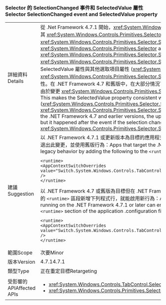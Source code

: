 ### <a name="selector-selectionchanged-event-and-selectedvalue-property"></a><span data-ttu-id="e69fc-101">Selector 的 SelectionChanged 事件和 SelectedValue 屬性</span><span class="sxs-lookup"><span data-stu-id="e69fc-101">Selector SelectionChanged event and SelectedValue property</span></span>

|   |   |
|---|---|
|<span data-ttu-id="e69fc-102">詳細資料</span><span class="sxs-lookup"><span data-stu-id="e69fc-102">Details</span></span>|<span data-ttu-id="e69fc-103">從 .Net Framework 4.7.1 開始，<xref:System.Windows.Controls.Primitives.Selector> 在其選取項目變更時，一律會先更新其 <xref:System.Windows.Controls.Primitives.Selector.SelectedValue%2A> 屬性的值，再引發 <xref:System.Windows.Controls.Primitives.Selector.SelectionChanged> 事件。</span><span class="sxs-lookup"><span data-stu-id="e69fc-103">Starting with the .Net Framework 4.7.1, a <xref:System.Windows.Controls.Primitives.Selector> always updates the value of its <xref:System.Windows.Controls.Primitives.Selector.SelectedValue%2A> property before raising the <xref:System.Windows.Controls.Primitives.Selector.SelectionChanged> event, when its selection changes.</span></span> <span data-ttu-id="e69fc-104">這會讓 SelectedValue 屬性與其他選取項目屬性 (<xref:System.Windows.Controls.Primitives.Selector.SelectedItem%2A> 和 <xref:System.Windows.Controls.Primitives.Selector.SelectedIndex%2A>) 一致，在引發事件之前會更新這些選取項目屬性。在 .NET Framework 4.7 和舊版中，在大部分情況下，更新 SelectedValue 會發生在事件之前，但如果選取項目變更是由於變更 <xref:System.Windows.Controls.Primitives.Selector.SelectedValue%2A> 屬性所造成，則會發生在事件之後。</span><span class="sxs-lookup"><span data-stu-id="e69fc-104">This makes the SelectedValue property consistent with the other selection properties (<xref:System.Windows.Controls.Primitives.Selector.SelectedItem%2A> and <xref:System.Windows.Controls.Primitives.Selector.SelectedIndex%2A>), which are updated before raising the event.In the .NET Framework 4.7 and earlier versions, the update to SelectedValue happened before the event in most cases, but it happened after the event if the selection change was caused by changing the <xref:System.Windows.Controls.Primitives.Selector.SelectedValue%2A> property.</span></span>|
|<span data-ttu-id="e69fc-105">建議</span><span class="sxs-lookup"><span data-stu-id="e69fc-105">Suggestion</span></span>|<span data-ttu-id="e69fc-106">以 .NET Framework 4.7.1 或更新版本為目標的應用程式可透過在應用程式組態檔的 <code>&lt;runtime&gt;</code> 區段中新增下列內容來選擇退出此變更，並使用舊版行為：</span><span class="sxs-lookup"><span data-stu-id="e69fc-106">Apps that target the .NET Framework 4.7.1 or later can opt out of this change and use legacy behavior by adding the following to the <code>&lt;runtime&gt;</code> section of the application configuration file:</span></span><pre><code class="language-xml">&lt;runtime&gt;&#13;&#10;&lt;AppContextSwitchOverrides&#13;&#10;value=&quot;Switch.System.Windows.Controls.TabControl.SelectionPropertiesCanLagBehindSelectionChangedEvent=true&quot; /&gt;&#13;&#10;&lt;/runtime&gt;&#13;&#10;</code></pre><span data-ttu-id="e69fc-107">以 .NET Framework 4.7 或舊版為目標但在 .NET Framework 4.7.1 或更新版本上執行的應用程式，只要在應用程式組態檔的 <code>&lt;runtime&gt;</code> 區段新增下列程式行，就能啟用新行為：</span><span class="sxs-lookup"><span data-stu-id="e69fc-107">Apps that target the .NET Framework 4.7 or earlier but are running on the .NET Framework 4.7.1 or later can enable the new behavior by adding the following line to the <code>&lt;runtime&gt;</code> section of the application .configuration file:</span></span><pre><code class="language-xml">&lt;runtime&gt;&#13;&#10;&lt;AppContextSwitchOverrides value=&quot;Switch.System.Windows.Controls.TabControl.SelectionPropertiesCanLagBehindSelectionChangedEvent=false&quot; /&gt;&#13;&#10;&lt;/runtime&gt;&#13;&#10;</code></pre>|
|<span data-ttu-id="e69fc-108">範圍</span><span class="sxs-lookup"><span data-stu-id="e69fc-108">Scope</span></span>|<span data-ttu-id="e69fc-109">次要</span><span class="sxs-lookup"><span data-stu-id="e69fc-109">Minor</span></span>|
|<span data-ttu-id="e69fc-110">版本</span><span class="sxs-lookup"><span data-stu-id="e69fc-110">Version</span></span>|<span data-ttu-id="e69fc-111">4.7.1</span><span class="sxs-lookup"><span data-stu-id="e69fc-111">4.7.1</span></span>|
|<span data-ttu-id="e69fc-112">類型</span><span class="sxs-lookup"><span data-stu-id="e69fc-112">Type</span></span>|<span data-ttu-id="e69fc-113">正在重定目標</span><span class="sxs-lookup"><span data-stu-id="e69fc-113">Retargeting</span></span>|
|<span data-ttu-id="e69fc-114">受影響的 API</span><span class="sxs-lookup"><span data-stu-id="e69fc-114">Affected APIs</span></span>|<ul><li><xref:System.Windows.Controls.TabControl.SelectedContent?displayProperty=nameWithType></li><li><xref:System.Windows.Controls.Primitives.Selector.SelectionChanged?displayProperty=nameWithType></li></ul>|

